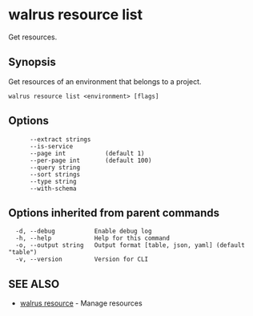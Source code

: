 # walrus resource list

Get resources.

## Synopsis

Get resources of an environment that belongs to a project.

```
walrus resource list <environment> [flags]
```

## Options

```
      --extract strings   
      --is-service        
      --page int           (default 1)
      --per-page int       (default 100)
      --query string      
      --sort strings      
      --type string       
      --with-schema       
```

## Options inherited from parent commands

```
  -d, --debug           Enable debug log
  -h, --help            Help for this command
  -o, --output string   Output format [table, json, yaml] (default "table")
  -v, --version         Version for CLI
```

## SEE ALSO

* [walrus resource](walrus_resource)	 - Manage resources

